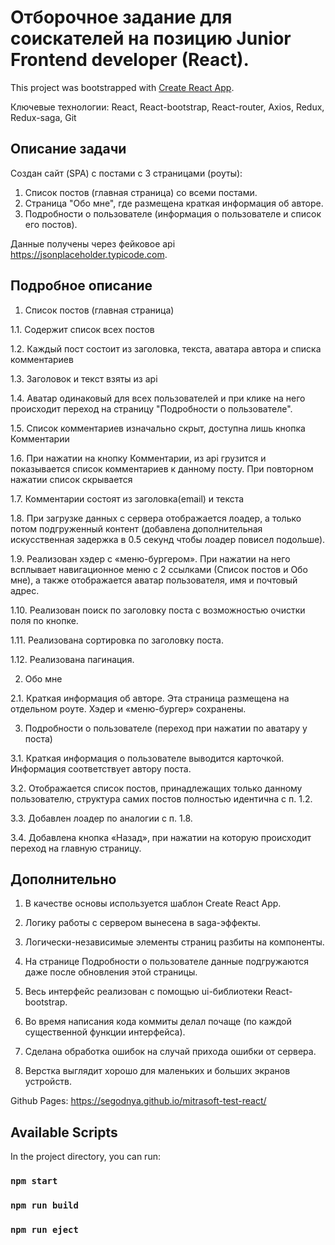 # Отборочное задание для соискателей на позицию Junior Frontend developer (React).

This project was bootstrapped with [Create React App](https://github.com/facebook/create-react-app).

Ключевые технологии: React, React-bootstrap, React-router, Axios, Redux, Redux-saga, Git

## Описание задачи

Создан сайт (SPA) с постами с 3 страницами (роуты):

1. Список постов (главная страница) со всеми постами.
2. Страница "Обо мне", где размещена краткая информация об авторе.
3. Подробности о пользователе (информация о пользователе и список его постов).

Данные получены через фейковое api https://jsonplaceholder.typicode.com.

## Подробное описание

1. Список постов (главная страница)

1.1. Содержит список всех постов

1.2. Каждый пост состоит из заголовка, текста, аватара автора и списка комментариев

1.3. Заголовок и текст взяты из api

1.4. Аватар одинаковый для всех пользователей и при клике на него происходит переход на страницу "Подробности о пользователе".

1.5. Список комментариев изначально скрыт, доступна лишь кнопка Комментарии

1.6. При нажатии на кнопку Комментарии, из api грузится и показывается список комментариев к данному посту. При повторном нажатии список скрывается

1.7. Комментарии состоят из заголовка(email) и текста

1.8. При загрузке данных с сервера отображается лоадер, а только потом подгруженный контент (добавлена дополнительная искусственная задержка в 0.5 секунд чтобы лоадер повисел подольше).

1.9. Реализован хэдер с «меню-бургером». При нажатии на него всплывает навигационное меню с 2 ссылками (Список постов и Обо мне), а также отображается аватар пользователя, имя и почтовый адрес.

1.10. Реализован поиск по заголовку поста с возможностью очистки поля по кнопке.

1.11. Реализована сортировка по заголовку поста.

1.12. Реализована пагинация.

2. Обо мне

2.1. Краткая информация об авторе. Эта страница размещена на отдельном роуте. Хэдер и «меню-бургер» сохранены.

3. Подробности о пользователе (переход при нажатии по аватару у поста)

3.1. Краткая информация о пользователе выводится карточкой. Информация соответствует автору поста.

3.2. Отображается список постов, принадлежащих только данному пользователю, структура самих постов полностью идентична с п. 1.2.

3.3. Добавлен лоадер по аналогии с п. 1.8.

3.4. Добавлена кнопка «Назад», при нажатии на которую происходит переход на главную страницу.

## Дополнительно

1. В качестве основы используется шаблон Create React App.

2. Логику работы с сервером вынесена в saga-эффекты.

3. Логически-независимые элементы страниц разбиты на компоненты.

4. На странице Подробности о пользователе данные подгружаются даже после обновления этой страницы.

5. Весь интерфейс реализован с помощью ui-библиотеки React-bootstrap.

6. Во время написания кода коммиты делал почаще (по каждой существенной функции интерфейса).

7. Сделана обработка ошибок на случай прихода ошибки от сервера.

8. Верстка выглядит хорошо для маленьких и больших экранов устройств.

Github Pages: https://segodnya.github.io/mitrasoft-test-react/

## Available Scripts

In the project directory, you can run:

### `npm start`

### `npm run build`

### `npm run eject`
